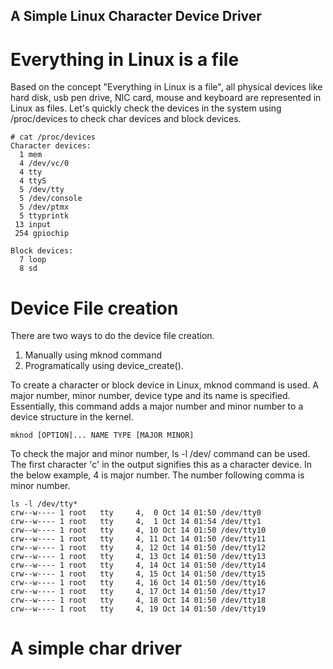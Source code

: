 
## A Simple Linux Character Device Driver 

# Everything in Linux is a file

Based on the concept "Everything in Linux is a file", all physical devices like hard disk, usb pen drive, NIC card, mouse and keyboard are represented in Linux 
as files. Let's quickly check the devices in the system using /proc/devices to check char devices and block devices.

```
# cat /proc/devices 
Character devices:
  1 mem
  4 /dev/vc/0
  4 tty
  4 ttyS
  5 /dev/tty
  5 /dev/console
  5 /dev/ptmx
  5 ttyprintk
 13 input
 254 gpiochip

Block devices:
  7 loop
  8 sd
```

# Device File creation

There are two ways to do the device file creation. 
1. Manually using mknod command
2. Programatically using device_create().

To create a character or block device in Linux, mknod command is used. A major number, minor number, device type and its name is specified. Essentially, this command 
adds a major number and minor number to a device structure in the kernel.
```
mknod [OPTION]... NAME TYPE [MAJOR MINOR]
```

To check the major and minor number, ls -l /dev/ command can be used. The first character 'c' in the output signifies this as a character device.
In the below example, 4 is major number. The number following comma is minor number.

```
ls -l /dev/tty*
crw--w---- 1 root   tty     4,  0 Oct 14 01:50 /dev/tty0
crw--w---- 1 root   tty     4,  1 Oct 14 01:54 /dev/tty1
crw--w---- 1 root   tty     4, 10 Oct 14 01:50 /dev/tty10
crw--w---- 1 root   tty     4, 11 Oct 14 01:50 /dev/tty11
crw--w---- 1 root   tty     4, 12 Oct 14 01:50 /dev/tty12
crw--w---- 1 root   tty     4, 13 Oct 14 01:50 /dev/tty13
crw--w---- 1 root   tty     4, 14 Oct 14 01:50 /dev/tty14
crw--w---- 1 root   tty     4, 15 Oct 14 01:50 /dev/tty15
crw--w---- 1 root   tty     4, 16 Oct 14 01:50 /dev/tty16
crw--w---- 1 root   tty     4, 17 Oct 14 01:50 /dev/tty17
crw--w---- 1 root   tty     4, 18 Oct 14 01:50 /dev/tty18
crw--w---- 1 root   tty     4, 19 Oct 14 01:50 /dev/tty19

```

# A simple char driver

```
```
